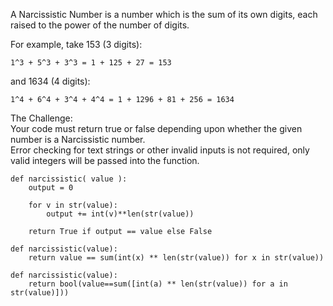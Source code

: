 A Narcissistic Number is a number which is the sum of its own digits, each raised to the power of the number of digits.

For example, take 153 (3 digits):

    1^3 + 5^3 + 3^3 = 1 + 125 + 27 = 153

and 1634 (4 digits):

    1^4 + 6^4 + 3^4 + 4^4 = 1 + 1296 + 81 + 256 = 1634

The Challenge:  
Your code must return true or false depending upon whether the given number is a Narcissistic number.  
Error checking for text strings or other invalid inputs is not required, only valid integers will be passed into the function.
```
def narcissistic( value ):
    output = 0

    for v in str(value):
        output += int(v)**len(str(value))
        
    return True if output == value else False
```
    def narcissistic(value):
        return value == sum(int(x) ** len(str(value)) for x in str(value))
```        
def narcissistic(value):
    return bool(value==sum([int(a) ** len(str(value)) for a in str(value)]))
```
